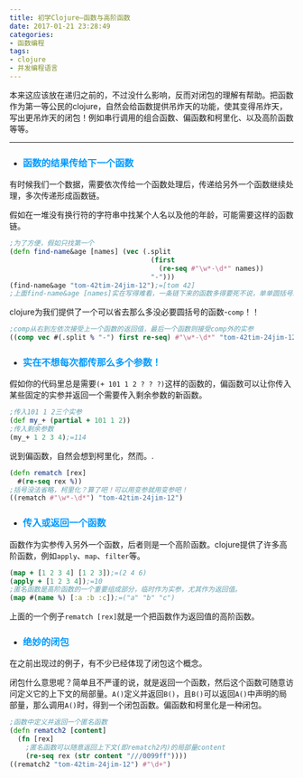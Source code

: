 ```yaml
---
title: 初学Clojure—函数与高阶函数
date: 2017-01-21 23:28:49
categories:
- 函数编程
tags:
- clojure
- 并发编程语言
---
```


本来这应该放在递归之前的，不过没什么影响，反而对闭包的理解有帮助。把函数作为第一等公民的clojure，自然会给函数提供吊炸天的功能，使其变得吊炸天，写出更吊炸天的闭包！例如串行调用的组合函数、偏函数和柯里化、以及高阶函数等等。

---

- ### <font color=#0099ff>函数的结果传给下一个函数</font>

有时候我们一个数据，需要依次传给一个函数处理后，传递给另外一个函数继续处理，多次传递形成函数链。

假如在一堆没有换行符的字符串中找某个人名以及他的年龄，可能需要这样的函数链。
``` clojure
;为了方便，假如只找第一个
(defn find-name&age [names] (vec (.split
                                   (first
                                     (re-seq #"\w*-\d*" names))
                                   "-")))
(find-name&age "tom-42tim-24jim-12");=[tom 42]
;上面find-name&age [names]实在写得难看，一条链下来的函数多得要死不说，单单圆括号就实在让人生畏。
```
clojure为我们提供了一个可以省去那么多没必要圆括号的函数-`comp`！！
``` clojure
;comp从右到左依次接受上一个函数的返回值，最后一个函数则接受comp外的实参
((comp vec #(.split % "-") first re-seq) #"\w*-\d*" "tom-42tim-24jim-12");=[tom 42]
```
- ### <font color=#0099ff>实在不想每次都传那么多个参数！</font>

假如你的代码里总是需要`(+ 101 1 2 ? ? ?)`这样的函数的，偏函数可以让你传入某些固定的实参并返回一个需要传入剩余参数的新函数。
``` clojure
;传入101 1 2三个实参
(def my_+ (partial + 101 1 2))
;传入剩余参数
(my_+ 1 2 3 4);=114
```
说到偏函数，自然会想到柯里化，然而。.
``` clojure
(defn rematch [rex]
  #(re-seq rex %))
;括号没法省略，柯里化？算了吧！可以用变参就用变参吧！
((rematch #"\w*-\d*") "tom-42tim-24jim-12")
```

- ### <font color=#0099ff>传入或返回一个函数</font>

函数作为实参传入另外一个函数，后者则是一个高阶函数。clojure提供了许多高阶函数，例如`apply`、`map`、`filter`等。
``` clojure
(map + [1 2 3 4] [1 2 3]);=(2 4 6)
(apply + [1 2 3 4]);=10
;匿名函数是高阶函数的一个重要组成部分，临时作为实参，尤其作为返回值。
(map #(name %) [:a :b :c]);=("a" "b" "c")
```
上面的一个例子`rematch [rex]`就是一个把函数作为返回值的高阶函数。

- ### <font color=#0099ff>绝妙的闭包</font>

在之前出现过的例子，有不少已经体现了闭包这个概念。

闭包什么意思呢？简单且不严谨的说，就是返回一个函数，然后这个函数可随意访问定义它的上下文的局部量。`A()`定义并返回`B()`，且`B()`可以返回`A()`中声明的局部量，那么调用`A()`时，得到一个闭包函数。偏函数和柯里化是一种闭包。
``` clojure
;函数中定义并返回一个匿名函数
(defn rematch2 [content]
  (fn [rex]
    ;匿名函数可以随意返回上下文(即rematch2内)的局部量content
    (re-seq rex (str content "///0099ff"))))
((rematch2 "tom-42tim-24jim-12") #"\d+")
```
